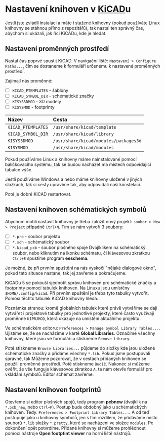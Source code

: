# Nastavení knihoven v [KiCAD](http://kicad-pcb.org/)u
Jestli jste zvládli instalaci a máte i stažené knihovny (pokud používáte Linux knihovny se stáhnou přímo z repozitářů), tak nastal ten správný čas, abychom si ukázali, jak říci KiCADu, kde je hledat.

## Nastavení proměnných prostředí
Nastal čas poprvé spustit KiCAD. V navigační liště: `Nastavení > Configure Paths...`, čím se dostaneme k formuláři určenému k nastavené proměnných prostředí.

Zajímají nás proměnné:
- [ ] `KICAD_PTEMPLATES` - šablony
- [ ] `KICAD_SYMBOL_DIR` - schématické značky
- [ ] `KISYS3DMOD` - 3D modely
- [ ] `KISYSMOD` - footprinty

| Název              | Cesta                                 |
| :------------------|:--------------------------------------|
| `KICAD_PTEMPLATES` | `/usr/share/kicad/template`           |
| `KICAD_SYMBOL_DIR` | `/usr/share/kicad/library`            |
| `KISYS3DMOD`       | `/usr/share/kicad/modules/packages3d` |
| `KISYSMOD`         | `/usr/share/kicad/modules`            |

Pokud používáme Linux a knihovny máme nainstalované pomocí balíčkovacího systému, tak se budou nacházet ma místech odpovídající tabulce výše.

Jestli používáme Windows a nebo máme knihovny uložené v jiných složkách, tak si cesty upravíme tak, aby odpovídali naší konstelaci.

Poté je dobré KiCAD restartovat.

## Nastavení knihoven schématických symbolů
Abychom mohli nastavit knihovny je třeba založit nový projekt: `soubor > New > Project` případně `Ctrl+N`. Tím se nám vytvoří 3 soubory:
- [ ] `*.pro` - soubor projektu
- [ ] `*.sch` - schématický soubor
- [ ] `*.kicad_pcb` - soubor plošného spoje
Dvojlklikem na schématický soubor, nebo kliknutím na ikonku schématu, či klávesovou zkratkou `Ctrl+E` spustíme program __eeschema__.

Je možné, že při prvním spuštění na nás vyskočí "nějaké dialogové okno", pokud tato situace nastane, tak jej zavřeme a pokračujeme.

KiCADu 5 se pokouší sjednotit správu knihoven pro schématické značky a footprinty pomocí tabulek knihoven. Na Linuxu jsou umístěny `$HOME/.config/kicad`. Při prvním spuštění je třeba tyto tabulky vytvořit. Pomosí těchto tabulek KiCAD knihovny hledá.

Poznámka stranou: kromě globálních tabulek které právě vytváříme se dají vytvářet i projektové tabulky pro jednotlivé projekty, které často využívají proměnné `KIPRJMOD`, která ukazuje na umístění aktuálního projektu.

Ve schématickém editoru: `Preferences > Manage Symbol Library Tables...`. Ujistíme se, že se nacházíme v kartě __Global Libraries__. Označíme všechny knihovny, které jsou ve formuláři a stiskneme `Remove Library`.

Poté stiskneme `Browse Libraries...` půjdeme do složky kde jsou uložené schématické značky a přidáme všechny `*.lib`. Pokud jsme postupovali správně, tak Můžeme pozorovat, že v cestách přidaných knihoven se použili proměnné prostředí. Poté stiskneme `Budiž`. Nakonec si můžeme ověřit, že vše funguje klávesovou zkratkou `A`, ta nám otevře formulář pro vkládání symbolů. Editor schémat zavřeme.

## Nastavení knihoven footprintů
Otevřeme si editor plošných spojů, tedy program __pcbnew__ (dvojklik na `*.pcb_new`, nebo `Ctrl+P`). Postup bude obdobný jako u schématických knihoven. Tedy: `Preferences > Footprint Library Tables...`. A od teď postupuje jako u knihovny symbolů, jen s tím rozdílem, že přidáváme místo souborů `*.lib` složky `*.pretty`, které se nacházení ve složce `modules`. Po dokončení opět potvrdíme. Přidané knihovny si můžeme prohlédnout pomocí nástroje __Open footptint viewer__ na horní liště nástrojů.
